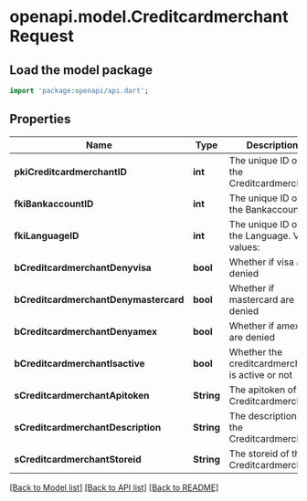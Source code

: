 # openapi.model.CreditcardmerchantRequest

## Load the model package
```dart
import 'package:openapi/api.dart';
```

## Properties
Name | Type | Description | Notes
------------ | ------------- | ------------- | -------------
**pkiCreditcardmerchantID** | **int** | The unique ID of the Creditcardmerchant | [optional] 
**fkiBankaccountID** | **int** | The unique ID of the Bankaccount | 
**fkiLanguageID** | **int** | The unique ID of the Language.  Valid values:  |Value|Description| |-|-| |1|French| |2|English| | [optional] 
**bCreditcardmerchantDenyvisa** | **bool** | Whether if visa are denied | 
**bCreditcardmerchantDenymastercard** | **bool** | Whether if mastercard are denied | 
**bCreditcardmerchantDenyamex** | **bool** | Whether if amex are denied | 
**bCreditcardmerchantIsactive** | **bool** | Whether the creditcardmerchant is active or not | 
**sCreditcardmerchantApitoken** | **String** | The apitoken of the Creditcardmerchant | [optional] 
**sCreditcardmerchantDescription** | **String** | The description of the Creditcardmerchant | 
**sCreditcardmerchantStoreid** | **String** | The storeid of the Creditcardmerchant | 

[[Back to Model list]](../README.md#documentation-for-models) [[Back to API list]](../README.md#documentation-for-api-endpoints) [[Back to README]](../README.md)


